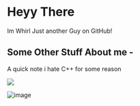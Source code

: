 <h1>Heyy There</h1>
	<body>Im Whirl Just another Guy on GitHub!</body>
<h2>Some Other Stuff About me -</h2>
<p>A quick note i hate C++ for some reason</p>

<img align="center" src="https://github-readme-stats.vercel.app/api/top-langs/?username=Whirl21&theme=tokyonight" />


![image](https://user-images.githubusercontent.com/71062861/117537558-734f8c80-b01f-11eb-9767-a8035b6560ae.png)





